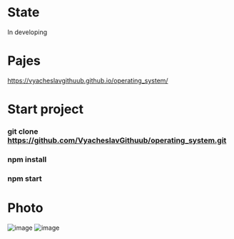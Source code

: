 # State
In developing

# Pajes
https://vyacheslavgithuub.github.io/operating_system/

# Start project
### git clone https://github.com/VyacheslavGithuub/operating_system.git
### npm install
### npm start

# Photo
![image](https://user-images.githubusercontent.com/111220807/202090248-72280e45-a6bb-48b4-8a77-b81d1033cf25.png)
![image](https://user-images.githubusercontent.com/111220807/202090350-46d6994d-e6f0-4c13-8f3f-245bf5393a6f.png)

